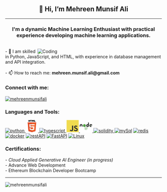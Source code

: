 <h2 align="center">👋 Hi, I’m Mehreen Munsif Ali</h2>
<hr>
<h3 align="center">I'm a dynamic Machine Learning Enthusiast with practical experience developing machine learning applications.</h3><br>
<img align="right" alt="Coding" width="400" src="https://cdn1.kibrispdr.org/data/14/coding-gif-24.gif">
- 🌱 I am skilled in Python, JavaScript, and HTML, with experience in database management and API integration.</b><br><br>
- 📫 How to reach me: <b>mehreen.munsif.ali@gmail.com</b>

<h3 align="left">Connect with me:</h3>
<p align="left">
<a href="https://linkedin.com/in/mehreenmunsifali" target="blank"><img align="center" src="https://raw.githubusercontent.com/rahuldkjain/github-profile-readme-generator/master/src/images/icons/Social/linked-in-alt.svg" alt="mehreenmunsifali" height="30" width="40" /></a>
</p>

<h3 align="left">Languages and Tools:</h3>
<p align="left"> <a href="https://en.m.wikipedia.org/wiki/File:Python-logo-notext.svg" target="_blank" rel="noreferrer" title="Python"> <img src="https://upload.wikimedia.org/wikipedia/commons/c/c3/Python-logo-notext.svg" alt="python" width="40" height="40"/> </a> <a href="https://www.w3.org/html/" target="_blank" rel="noreferrer" title="HTML"> <img src="https://raw.githubusercontent.com/devicons/devicon/master/icons/html5/html5-original-wordmark.svg" alt="html5" width="40" height="40"/> </a> <a href="https://medium.com/front-end-weekly/learn-typescript-in-15-minutes-bf921cf355f5o" target="_blank" rel="noreferrer" title="TypeScript"> <img src="https://miro.medium.com/v2/resize:fit:720/format:webp/1*ZfCTE6kZArxc0Nr_MybXPQ.png" alt="typescript" width="75" height="35"/> </a> <a href="https://developer.mozilla.org/en-US/docs/Web/JavaScript" target="_blank" rel="noreferrer"> <img src="https://raw.githubusercontent.com/devicons/devicon/master/icons/javascript/javascript-original.svg" title="JavaScript" alt="javascript" width="40" height="40"/> </a> <a href="https://nodejs.org" target="_blank" rel="noreferrer" title="NodeJS"> <img src="https://raw.githubusercontent.com/devicons/devicon/master/icons/nodejs/nodejs-original-wordmark.svg" alt="nodejs" width="40" height="40"/> </a> <a href="https://docs.soliditylang.org/en/v0.8.23/" target="_blank" rel="noreferrer" title="Solidity"> <img src="https://download.logo.wine/logo/Solidity/Solidity-Logo.wine.png" alt="solidity" width="55" height="45"/> </a> <a href="https://www.pngwing.com/en/search?q=mysql#google_vignette" target="_blank" rel="noreferrer" title="MySQL"> <img src="https://w7.pngwing.com/pngs/747/798/png-transparent-mysql-logo-mysql-database-web-development-computer-software-dolphin-marine-mammal-animals-text-thumbnail.png" alt="mySql" width="40" height="40"/></a> <a href="https://www.logo.wine/logo/Redis" target="_blank" rel="noreferrer" title="redis"> <img src="https://www.logo.wine/a/logo/Redis/Redis-Logo.wine.svg" alt="redis" width="55" height="45"/></a> <a href="https://logos-world.net/docker-logo/" target="_blank" rel="noreferrer" title="Docker"> <img src="https://logos-world.net/wp-content/uploads/2021/02/Docker-Logo-700x394.png" alt="docker" width="60" height="45"/></a> <a href="https://medium.com/@eya.abbassi11/mastering-restful-api-design-with-node-js-and-express-a-backend-engineers-guide-08c4723d93eb" target="_blank" rel="noreferrer" title="RestAPI"> <img src="https://miro.medium.com/v2/resize:fit:720/format:webp/1*CiVW0IQDeLIYO8uXrd-8dw.png" alt="restAPI" width="40" height="40"/></a> <a href="https://fastapi.tiangolo.com/" target="_blank" rel="noreferrer" title="FastAPI"> <img src="https://fastapi.tiangolo.com/img/logo-margin/logo-teal.png" alt="FastAPI" width="65" height="35"/></a> <a href="https://en.logodownload.org/linux-logo/" target="_blank" rel="noreferrer" title="Linux"> <img src="https://logodownload.org/wp-content/uploads/2022/05/linux-logo-0.png" alt="Linux" width="60" height="45"/></a> </p>

<h3 align="left">Certifications:</h3>
- <i>Cloud Applied Generative AI Engineer (in progress)</i><br>
- Advance Web Development<br>
- Ethereum Blockchain Developer Bootcamp<br>
<hr>


<p><img align="left" src="https://github-readme-stats.vercel.app/api/top-langs?username=mehreenmunsifali&show_icons=true&locale=en&layout=compact" alt="mehreenmunsifali" /></p>

<!---
MehreenMunsifAli/MehreenMunsifAli is a ✨ special ✨ repository because its `README.md` (this file) appears on your GitHub profile.
You can click the Preview link to take a look at your changes.
--->
